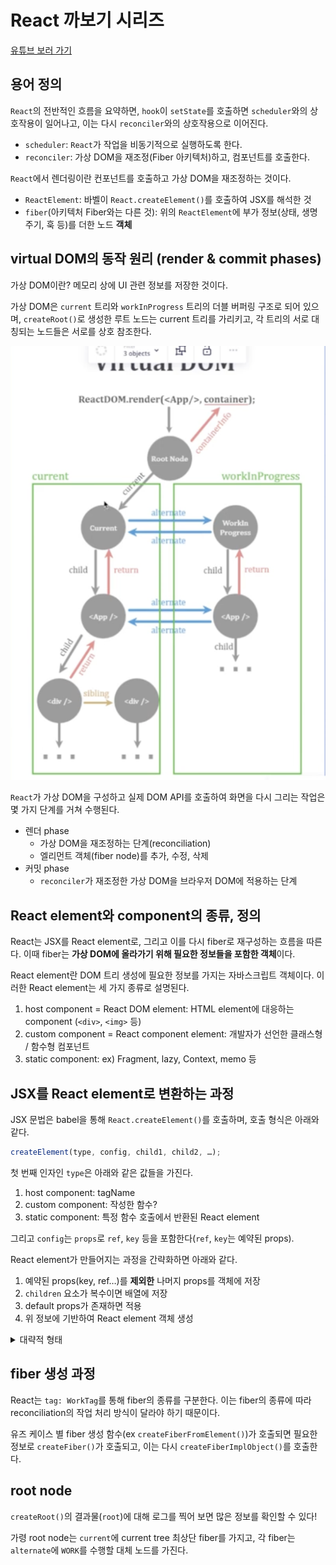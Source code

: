 # React 까보기 시리즈

[유튜브 보러 가기](https://www.youtube.com/watch?v=JadWu4Ygnyc&list=PLpq56DBY9U2B6gAZIbiIami_cLBhpHYCA&index=1)

## 용어 정의

`React`의 전반적인 흐름을 요약하면, `hook`이 `setState`를 호출하면 `scheduler`와의 상호작용이 일어나고, 이는 다시 `reconciler`와의 상호작용으로 이어진다.

- `scheduler`: `React`가 작업을 비동기적으로 실행하도록 한다.
- `reconciler`: 가상 DOM을 재조정(Fiber 아키텍처)하고, 컴포넌트를 호출한다.

`React`에서 렌더링이란 컨포넌트를 호출하고 가상 DOM을 재조정하는 것이다.

- `ReactElement`: 바벨이 `React.createElement()`를 호출하여 JSX를 해석한 것
- `fiber`(아키텍처 Fiber와는 다른 것): 위의 `ReactElement`에 부가 정보(상태, 생명 주기, 훅 등)를 더한 노드 **객체**

## virtual DOM의 동작 원리 (render & commit phases)

가상 DOM이란? 메모리 상에 UI 관련 정보를 저장한 것이다.

가상 DOM은 `current` 트리와 `workInProgress` 트리의 더블 버퍼링 구조로 되어 있으며, `createRoot()`로 생성한 루트 노드는 current 트리를 가리키고, 각 트리의 서로 대칭되는 노드들은 서로를 상호 참조한다.

![douch buffering of the react virtual dom](https://github.com/WilleLee/docs/blob/main/assets/virtual-dom-two-way-buffer.png?raw=true)

`React`가 가상 DOM을 구성하고 실제 DOM API를 호출하여 화면을 다시 그리는 작업은 몇 가지 단계를 거쳐 수행된다.

- 렌더 phase
  - 가상 DOM을 재조정하는 단계(reconciliation)
  - 엘리먼트 객체(fiber node)를 추가, 수정, 삭제
- 커밋 phase
  - `reconciler`가 재조정한 가상 DOM을 브라우저 DOM에 적용하는 단계

## React element와 component의 종류, 정의

React는 JSX를 React element로, 그리고 이를 다시 fiber로 재구성하는 흐름을 따른다. 이때 fiber는 **가상 DOM에 올라가기 위해 필요한 정보들을 포함한 객체**이다.

React element란 DOM 트리 생성에 필요한 정보를 가지는 자바스크립트 객체이다. 이러한 React element는 세 가지 종류로 설명된다.

1. host component = React DOM element: HTML element에 대응하는 component (`<div>`, `<img>` 등)
2. custom component = React component element: 개발자가 선언한 클래스형 / 함수형 컴포넌트
3. static component: ex) Fragment, lazy, Context, memo 등

## JSX를 React element로 변환하는 과정

JSX 문법은 babel을 통해 `React.createElement()`를 호출하며, 호출 형식은 아래와 같다.

```javascript
createElement(type, config, child1, child2, …);
```

첫 번째 인자인 `type`은 아래와 같은 값들을 가진다.

1. host component: tagName
2. custom component: 작성한 함수?
3. static component: 특정 함수 호출에서 반환된 React element

그리고 `config`는 `props`로 `ref`, `key` 등을 포함한다(`ref`, `key`는 예약된 props).

React element가 만들어지는 과정을 간략화하면 아래와 같다.

1. 예약된 props(key, ref…)를 **제외한** 나머지 props를 객체에 저장
2. `children` 요소가 복수이면 배열에 저장
3. default props가 존재하면 적용
4. 위 정보에 기반하여 React element 객체 생성

<details>
<summary>대략적 형태</summary>

```javascript
function createElement(
    // ...
) {
    // ...
    return ReactElement(type, key, ref, props);
}

function ReactElement(
    // ...
) {
    // ...
    return element;
}
```

</details>

## fiber 생성 과정

React는 `tag: WorkTag`를 통해 fiber의 종류를 구분한다. 이는 fiber의 종류에 따라 reconciliation의 작업 처리 방식이 달라야 하기 때문이다.

유즈 케이스 별 fiber 생성 함수(ex `createFiberFromElement()`)가 호출되면 필요한 정보로 `createFiber()`가 호출되고, 이는 다시 `createFiberImplObject()`를 호출한다.

## root node

`createRoot()`의 결과물(`root`)에 대해 로그를 찍어 보면 많은 정보를 확인할 수 있다!

가령 root node는 `current`에 current tree 최상단 fiber를 가지고, 각 fiber는 `alternate`에 `WORK`를 수행할 대체 노드를 가진다.